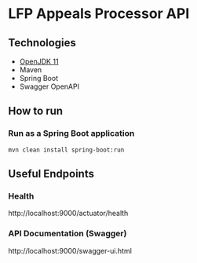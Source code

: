# LFP Appeals Processor API

## Technologies
- [OpenJDK 11](https://jdk.java.net/archive/)
- Maven
- Spring Boot
- Swagger OpenAPI

## How to run

### Run as a Spring Boot application
`mvn clean install spring-boot:run`

## Useful Endpoints
### Health

http://localhost:9000/actuator/health

### API Documentation (Swagger)

http://localhost:9000/swagger-ui.html
